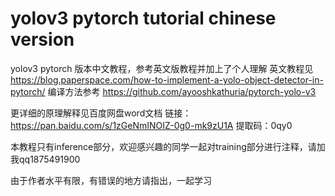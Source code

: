# yolov3 pytorch tutorial chinese version
yolov3 pytorch 版本中文教程，参考英文版教程并加上了个人理解
英文教程见 https://blog.paperspace.com/how-to-implement-a-yolo-object-detector-in-pytorch/
编译方法参考 https://github.com/ayooshkathuria/pytorch-yolo-v3

更详细的原理解释见百度网盘word文档
链接：https://pan.baidu.com/s/1zGeNmINOIZ-0g0-mk9zU1A 提取码：0qy0 

本教程只有inference部分，欢迎感兴趣的同学一起对training部分进行注释，请加我qq1875491900

由于作者水平有限，有错误的地方请指出，一起学习
